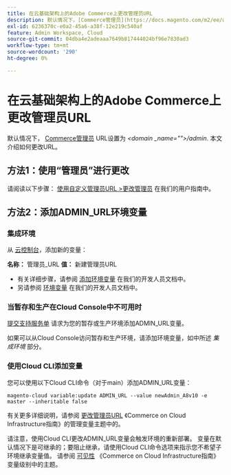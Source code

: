 ```yaml
---
title: 在云基础架构上的Adobe Commerce上更改管理员URL
description: 默认情况下，[Commerce管理员](https://docs.magento.com/m2/ee/user_guide/stores/admin.html) URL设置为*&lt；domain\_name&gt；/admin*。 本文介绍如何更改URL。
exl-id: 6236370c-e0a2-45a6-a38f-12e219c540af
feature: Admin Workspace, Cloud
source-git-commit: 04dba4e2adeaaa7649b817444024bf96e7830ad3
workflow-type: tm+mt
source-wordcount: '290'
ht-degree: 0%

---
```


# 在云基础架构上的Adobe Commerce上更改管理员URL

默认情况下， [Commerce管理员](https://experienceleague.adobe.com/docs/commerce-admin/start/admin/admin.html) URL设置为 *&lt;domain _name=&quot;&quot;>/admin*. 本文介绍如何更改URL。

## 方法1：使用“管理员”进行更改

请阅读以下步骤： [使用自定义管理员URL >更改管理员](https://experienceleague.adobe.com/docs/commerce-admin/stores-sales/site-store/store-urls.html#use-a-custom-admin-url) 在我们的用户指南中。

## 方法2：添加ADMIN\_URL环境变量

### 集成环境

从 [云控制台](https://experienceleague.adobe.com/docs/commerce-cloud-service/user-guide/project/overview.html)，添加新的变量：

**名称：** 管理员\_URL **值：** 新建管理员URL

* 有关详细步骤，请参阅 [添加环境变量](https://experienceleague.adobe.com/docs/commerce-cloud-service/user-guide/project/overview.html#configure-environment) 在我们的开发人员文档中。
* 另请参阅 [环境变量](https://experienceleague.adobe.com/docs/commerce-cloud-service/user-guide/configure/env/stage/variables-admin.html) 在我们的开发人员文档中。

### 当暂存和生产在Cloud Console中不可用时

[提交支持服务单](/help/help-center-guide/help-center/magento-help-center-user-guide.md#submit-ticket) 请求为您的暂存或生产环境添加ADMIN\_URL变量。

如果可以从Cloud Console访问暂存和生产环境，请添加环境变量，如中所述 *集成环境* 部分。

### 使用Cloud CLI添加变量

您可以使用以下Cloud CLI命令（对于main）添加ADMIN\_URL变量：

`magento-cloud variable:update ADMIN_URL --value newAdmin_A8v10 -e master --inheritable false`

有关更多详细说明，请参阅 [更改管理员URL](https://experienceleague.adobe.com/docs/commerce-cloud-service/user-guide/configure/env/stage/variables-admin.html?lang=en#change-the-admin-url) 《Commerce on Cloud Infrastructure指南》的管理变量主题中的。

请注意，使用Cloud CLI更改ADMIN\_URL变量会触发环境的重新部署。 变量在默认情况下是可继承的；要阻止继承，请使用Cloud CLI命令选项来指示您不希望子环境继承变量值。 请参阅 [可见性](https://experienceleague.adobe.com/docs/commerce-cloud-service/user-guide/configure/env/variable-levels.html#visibility) 《Commerce on Cloud Infrastructure指南》变量级别中的主题。
